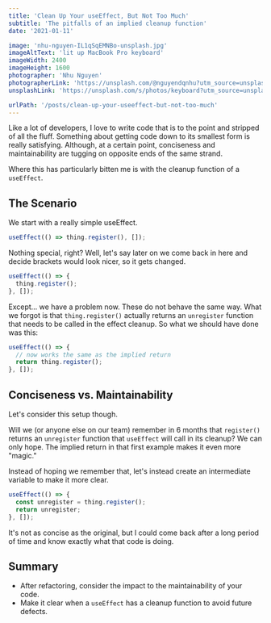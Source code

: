 ```yaml
---
title: 'Clean Up Your useEffect, But Not Too Much'
subtitle: 'The pitfalls of an implied cleanup function'
date: '2021-01-11'

image: 'nhu-nguyen-IL1qSqEMNBo-unsplash.jpg'
imageAltText: 'lit up MacBook Pro keyboard'
imageWidth: 2400
imageHeight: 1600
photographer: 'Nhu Nguyen'
photographerLink: 'https://unsplash.com/@nguyendqnhu?utm_source=unsplash&utm_medium=referral&utm_content=creditCopyText'
unsplashLink: 'https://unsplash.com/s/photos/keyboard?utm_source=unsplash&utm_medium=referral&utm_content=creditCopyText'

urlPath: '/posts/clean-up-your-useeffect-but-not-too-much'
---
```


Like a lot of developers, I love to write code that is to the point
and stripped of all the fluff. Something about getting code down to
its smallest form is really satisfying. Although, at a certain
point, conciseness and maintainability are tugging on opposite ends
of the same strand.

Where this has particularly bitten me is with the cleanup function of
a `useEffect`.

## The Scenario

We start with a really simple useEffect.

```javascript
useEffect(() => thing.register(), []);
```

Nothing special, right? Well, let's say later on we come back in
here and decide brackets would look nicer, so it gets changed.

```javascript
useEffect(() => {
  thing.register();
}, []);
```

Except... we have a problem now. These do not behave the same way.
What we forgot is that `thing.register()` actually returns an
`unregister` function that needs to be called in the effect cleanup.
So what we should have done was this:

```javascript
useEffect(() => {
  // now works the same as the implied return
  return thing.register();
}, []);
```

## Conciseness vs. Maintainability

Let's consider this setup though.

Will we (or anyone else on our team) remember in 6 months that
`register()` returns an `unregister` function that `useEffect` will
call in its cleanup? We can only hope. The implied return in that
first example makes it even more "magic."

Instead of hoping we remember that, let's instead create an
intermediate variable to make it more clear.

```javascript
useEffect(() => {
  const unregister = thing.register();
  return unregister;
}, []);
```

It's not as concise as the original, but I could come back after a
long period of time and know exactly what that code is doing.

## Summary

- After refactoring, consider the impact to the maintainability of
  your code.
- Make it clear when a `useEffect` has a cleanup function to avoid
  future defects.
